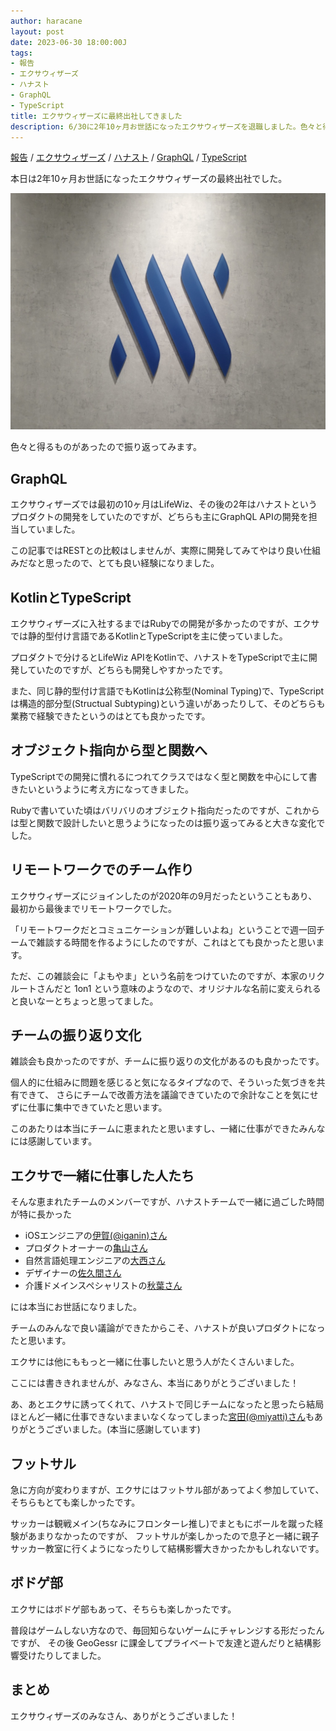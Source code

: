 ```yaml
---
author: haracane
layout: post
date: 2023-06-30 18:00:00J
tags:
- 報告
- エクサウィザーズ
- ハナスト
- GraphQL
- TypeScript
title: エクサウィザーズに最終出社してきました
description: 6/30に2年10ヶ月お世話になったエクサウィザーズを退職しました。色々と得るものがあったので振り返ってみます。
---
```

<!-- tag_links -->
[報告](/tags/information/) / [エクサウィザーズ](/tags/exawizards/) / [ハナスト](/tags/hanasuto/) / [GraphQL](/tags/graphql/) / [TypeScript](/tags/typescript/)

<!-- content -->
本日は2年10ヶ月お世話になったエクサウィザーズの最終出社でした。

![最終出社で撮った写真](/assets/images/posts/exawizards.jpg)

色々と得るものがあったので振り返ってみます。

## GraphQL

エクサウィザーズでは最初の10ヶ月はLifeWiz、その後の2年はハナストというプロダクトの開発をしていたのですが、どちらも主にGraphQL APIの開発を担当していました。

この記事ではRESTとの比較はしませんが、実際に開発してみてやはり良い仕組みだなと思ったので、とても良い経験になりました。

## KotlinとTypeScript

エクサウィザーズに入社するまではRubyでの開発が多かったのですが、エクサでは静的型付け言語であるKotlinとTypeScriptを主に使っていました。

プロダクトで分けるとLifeWiz APIをKotlinで、ハナストをTypeScriptで主に開発していたのですが、どちらも開発しやすかったです。

また、同じ静的型付け言語でもKotlinは公称型(Nominal Typing)で、TypeScriptは構造的部分型(Structual Subtyping)という違いがあったりして、そのどちらも業務で経験できたというのはとても良かったです。

## オブジェクト指向から型と関数へ

TypeScriptでの開発に慣れるにつれてクラスではなく型と関数を中心にして書きたいというように考え方になってきました。

Rubyで書いていた頃はバリバリのオブジェクト指向だったのですが、これからは型と関数で設計したいと思うようになったのは振り返ってみると大きな変化でした。

## リモートワークでのチーム作り

エクサウィザーズにジョインしたのが2020年の9月だったということもあり、最初から最後までリモートワークでした。

「リモートワークだとコミュニケーションが難しいよね」ということで週一回チームで雑談する時間を作るようにしたのですが、これはとても良かったと思います。

ただ、この雑談会に「よもやま」という名前をつけていたのですが、本家のリクルートさんだと 1on1 という意味のようなので、オリジナルな名前に変えられると良いなーとちょっと思ってました。

## チームの振り返り文化

雑談会も良かったのですが、チームに振り返りの文化があるのも良かったです。

個人的に仕組みに問題を感じると気になるタイプなので、そういった気づきを共有できて、
さらにチームで改善方法を議論できていたので余計なことを気にせずに仕事に集中できていたと思います。

このあたりは本当にチームに恵まれたと思いますし、一緒に仕事ができたみんなには感謝しています。

## エクサで一緒に仕事した人たち

そんな恵まれたチームのメンバーですが、ハナストチームで一緒に過ごした時間が特に長かった

- iOSエンジニアの<a href="https://twitter.com/iganin_dev" target="_blank">伊賀(@iganin)さん</a>
- プロダクトオーナーの<a href="https://note.exawizards.com/n/n9d6c3f433318" target="_blank">亀山さん</a>
- 自然言語処理エンジニアの<a href="https://note.exawizards.com/n/n9d31b07185d8" target="_blank">大西さん</a>
- デザイナーの<a href="https://note.exawizards.com/n/n16a8bf7faf62" target="_blank">佐久間さん</a>
- 介護ドメインスペシャリストの<a href="https://note.exawizards.com/n/n9428cb05195b" target="_blank">秋葉さん</a>

には本当にお世話になりました。

チームのみんなで良い議論ができたからこそ、ハナストが良いプロダクトになったと思います。

エクサには他にももっと一緒に仕事したいと思う人がたくさんいました。

ここには書ききれませんが、みなさん、本当にありがとうございました！

あ、あとエクサに誘ってくれて、ハナストで同じチームになったと思ったら結局ほとんど一緒に仕事できないままいなくなってしまった<a href="https://twitter.com/miyatti" target="_blank">宮田(@miyatti)さん</a>もありがとうございました。(本当に感謝しています)

## フットサル

急に方向が変わりますが、エクサにはフットサル部があってよく参加していて、そちらもとても楽しかったです。

サッカーは観戦メイン(ちなみにフロンターレ推し)でまともにボールを蹴った経験があまりなかったのですが、
フットサルが楽しかったので息子と一緒に親子サッカー教室に行くようになったりして結構影響大きかったかもしれないです。

## ボドゲ部

エクサにはボドゲ部もあって、そちらも楽しかったです。

普段はゲームしない方なので、毎回知らないゲームにチャレンジする形だったんですが、
その後 GeoGessr に課金してプライベートで友達と遊んだりと結構影響受けたりしてました。

## まとめ

エクサウィザーズのみなさん、ありがとうございました！
